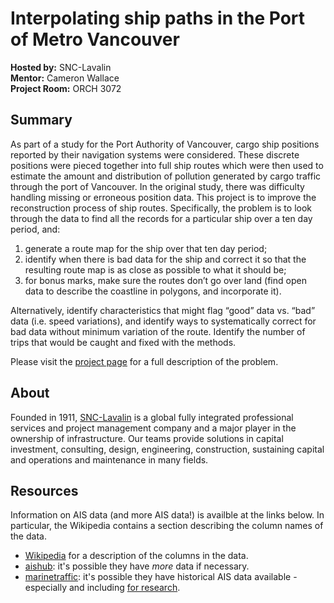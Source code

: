 # Interpolating ship paths in the Port of Metro Vancouver

**Hosted by:** SNC-Lavalin  
**Mentor:** Cameron Wallace  
**Project Room:** ORCH 3072

## Summary

As part of a study for the Port Authority of Vancouver, cargo ship positions
reported by their navigation systems were considered. These discrete positions
were pieced together into full ship routes which were then used to estimate the
amount and distribution of pollution generated by cargo traffic through the port
of Vancouver. In the original study, there was difficulty handling missing or
erroneous position data. This project is to improve the reconstruction process
of ship routes. Specifically, the problem is to look through the data to find
all the records for a particular ship over a ten day period, and:

1. generate a route map for the ship over that ten day period;
2. identify when there is bad data for the ship and correct it so that the
  resulting route map is as close as possible to what it should be;
3. for bonus marks, make sure the routes don’t go over land (find open data to
  describe the coastline in polygons, and incorporate it).

Alternatively, identify characteristics that might flag “good” data vs. “bad”
data (i.e. speed variations), and identify ways to systematically correct for
bad data without minimum variation of the route. Identify the number of trips
that would be caught and fixed with the methods.

Please visit the
[project page](http://workshop.bcdata.ca/2018/project/project-3/) for a full
description of the problem.


## About 

Founded in 1911, [SNC-Lavalin](http://www.snclavalin.com/en/) is a global fully integrated professional services and project management company and a major player in the ownership of infrastructure. Our teams provide solutions in capital investment, consulting, design, engineering, construction, sustaining capital and operations and maintenance in many fields.

## Resources

Information on AIS data (and more AIS data!) is availble at the links below. In
particular, the Wikipedia contains a section describing the column names of the
data.

* [Wikipedia](https://www.wikiwand.com/en/Automatic_identification_system#/Detailed_description:_Class_A_units)
  for a description of the columns in the data.
* [aishub](http://www.aishub.net/stations): it's possible they have *more* data
  if necessary.
* [marinetraffic](https://www.marinetraffic.com/en/p/ais-historical-data): it's
  possible they have historical AIS data available - especially and including
  [for research](https://www.marinetraffic.com/en/p/ais-for-research).

